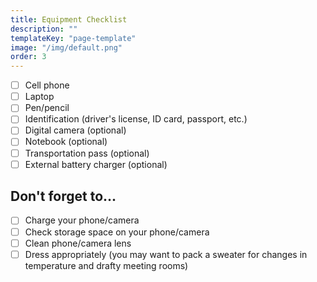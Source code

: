 ```yaml
---
title: Equipment Checklist
description: ""
templateKey: "page-template"
image: "/img/default.png"
order: 3
---
```


- [ ] Cell phone
- [ ] Laptop
- [ ] Pen/pencil
- [ ] Identification (driver's license, ID card, passport, etc.)
- [ ] Digital camera (optional)
- [ ] Notebook (optional)
- [ ] Transportation pass (optional)
- [ ] External battery charger (optional)

## Don't forget to...

- [ ] Charge your phone/camera
- [ ] Check storage space on your phone/camera
- [ ] Clean phone/camera lens
- [ ] Dress appropriately (you may want to pack a sweater for changes in temperature and drafty meeting rooms)
